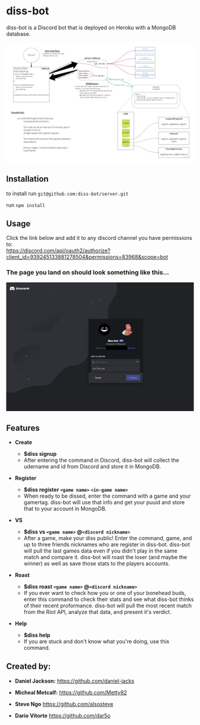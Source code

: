 # diss-bot

diss-bot is a Discord bot that is deployed on Heroku with a MongoDB database.

![data Flow](/images/UML.jpg)

## Installation

to install run `git@github.com:diss-bot/server.git`

run `npm install`

## Usage

Click the link below and add it to any discord channel you have permissions to: <br />
https://discord.com/api/oauth2/authorize?client_id=939245133881278504&permissions=83968&scope=bot

### The page you land on should look something like this...

![diss-bot invite help](/images/diss-bot-example.jpg)

## Features

- **Create**
  - **$diss signup**
  - After entering the command in Discord, diss-bot will collect the udername and id from Discord and store it in MongoDB.

- **Register**
  - **$diss register `<game name>` `<in-game name>`**
  - When ready to be dissed, enter the command with a game and your gamertag. diss-bot will use that info and get your puuid and store that to your account in MongoDB.

- **VS**
  - **$diss vs `<game name>` @`<discord nickname>`**
  - After a game, make your diss public! Enter the command, game, and up to three friends nicknames who are register in diss-bot. diss-bot will pull the last games data even if you didn't play in the same match and compare it. diss-bot will roast the loser (and maybe the winner) as well as save those stats to the players accounts.

- **Roast**
  - **$diss roast `<game name>` @`<discord nickname>`**
  - If you ever want to check how you or one of your bonehead buds, enter this command to check their stats and see what diss-bot thinks of their recent proformance. diss-bot will pull the most recent match from the Riot API, analyze that data, and present it's verdict.

- **Help**
  - **$diss help**
  - If you are stuck and don't know what you're doing, use this command.

## Created by:

- **Daniel Jackson:** https://github.com/daniel-jacks

- **Micheal Metcalf:** https://github.com/Metty82

- **Steve Ngo** https://github.com/alsosteve

- **Dario Vitorte** https://github.com/dar5o
